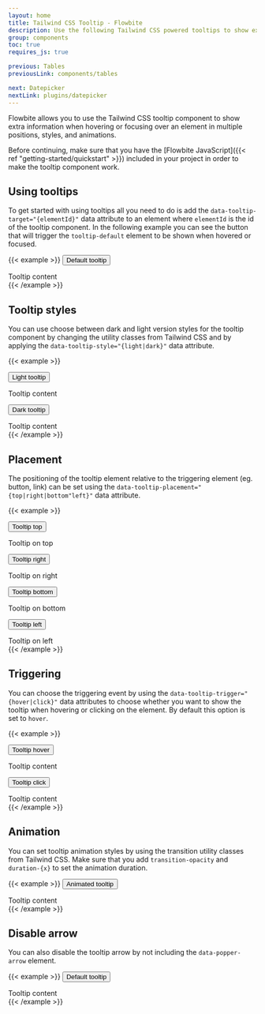 ```yaml
---
layout: home
title: Tailwind CSS Tooltip - Flowbite
description: Use the following Tailwind CSS powered tooltips to show extra content when hovering or focusing on an element
group: components
toc: true
requires_js: true

previous: Tables
previousLink: components/tables

next: Datepicker
nextLink: plugins/datepicker
---
```


Flowbite allows you to use the Tailwind CSS tooltip component to show extra information when hovering or focusing over an element in multiple positions, styles, and animations.

Before continuing, make sure that you have the [Flowbite JavaScript]({{< ref "getting-started/quickstart" >}}) included in your project in order to make the tooltip component work.

## Using tooltips

To get started with using tooltips all you need to do is add the `data-tooltip-target="{elementId}"` data attribute to an element where `elementId` is the id of the tooltip component. In the following example you can see the button that will trigger the `tooltip-default` element to be shown when hovered or focused.

{{< example >}}
<button data-tooltip-target="tooltip-default" type="button" class="text-white bg-blue-700 hover:bg-blue-800 focus:ring-4 focus:ring-blue-300 font-medium rounded-lg text-sm px-5 py-2.5 text-center">Default tooltip</button>
<div id="tooltip-default" role="tooltip" class="tooltip absolute z-10 inline-block bg-gray-900 font-medium shadow-sm text-white py-2 px-3 text-sm rounded-lg opacity-0 duration-300 transition-opacity invisible">
    Tooltip content
    <div class="tooltip-arrow" data-popper-arrow></div>
</div>
{{< /example >}}

## Tooltip styles

You can use choose between dark and light version styles for the tooltip component by changing the utility classes from Tailwind CSS and by applying the `data-tooltip-style="{light|dark}"` data attribute.

{{< example >}}
<!-- Light style tooltip -->
<button data-tooltip-target="tooltip-light" data-tooltip-style="light" type="button" class="text-white bg-blue-700 hover:bg-blue-800 focus:ring-4 focus:ring-blue-300 font-medium rounded-lg text-sm px-5 py-2.5 text-center">Light tooltip</button>
<div id="tooltip-light" role="tooltip" class="tooltip absolute z-10 inline-block bg-white font-medium shadow-sm text-gray-900 border border-gray-200 py-2 px-3 text-sm rounded-lg opacity-0 invisible">
    Tooltip content
    <div class="tooltip-arrow" data-popper-arrow></div>
</div>

<!-- Dark style tooltip -->
<button data-tooltip-target="tooltip-dark" type="button" class="text-white bg-blue-700 hover:bg-blue-800 focus:ring-4 focus:ring-blue-300 font-medium rounded-lg text-sm px-5 py-2.5 text-center">Dark tooltip</button>
<div id="tooltip-dark" role="tooltip" class="tooltip absolute z-10 inline-block bg-gray-900 font-medium shadow-sm text-white py-2 px-3 text-sm rounded-lg opacity-0 invisible">
    Tooltip content
    <div class="tooltip-arrow" data-popper-arrow></div>
</div>
{{< /example >}}

## Placement

The positioning of the tooltip element relative to the triggering element (eg. button, link) can be set using the `data-tooltip-placement="{top|right|bottom"left}"` data attribute.

{{< example >}}
<!-- Show tooltip on top -->
<button data-tooltip-target="tooltip-top" data-tooltip-placement="top" type="button" class="mb-2 md:mb-0 text-white bg-blue-700 hover:bg-blue-800 focus:ring-4 focus:ring-blue-300 font-medium rounded-lg text-sm px-5 py-2.5 text-center">Tooltip top</button>
<div id="tooltip-top" role="tooltip" class="tooltip absolute z-10 inline-block bg-gray-900 font-medium shadow-sm text-white py-2 px-3 text-sm rounded-lg opacity-0 invisible">
    Tooltip on top
    <div class="tooltip-arrow" data-popper-arrow></div>
</div>

<!-- Show tooltip on right -->
<button data-tooltip-target="tooltip-right" data-tooltip-placement="right" type="button" class="mb-2 md:mb-0 text-white bg-blue-700 hover:bg-blue-800 focus:ring-4 focus:ring-blue-300 font-medium rounded-lg text-sm px-5 py-2.5 text-center">Tooltip right</button>
<div id="tooltip-right" role="tooltip" class="tooltip absolute z-10 inline-block bg-gray-900 font-medium shadow-sm text-white py-2 px-3 text-sm rounded-lg opacity-0 invisible">
    Tooltip on right
    <div class="tooltip-arrow" data-popper-arrow></div>
</div>

<!-- Show tooltip on bottom -->
<button data-tooltip-target="tooltip-bottom" data-tooltip-placement="bottom" type="button" class="mb-2 md:mb-0 text-white bg-blue-700 hover:bg-blue-800 focus:ring-4 focus:ring-blue-300 font-medium rounded-lg text-sm px-5 py-2.5 text-center">Tooltip bottom</button>
<div id="tooltip-bottom" role="tooltip" class="tooltip absolute z-10 inline-block bg-gray-900 font-medium shadow-sm text-white py-2 px-3 text-sm rounded-lg opacity-0 invisible">
    Tooltip on bottom
    <div class="tooltip-arrow" data-popper-arrow></div>
</div>

<!-- Show tooltip on left -->
<button data-tooltip-target="tooltip-left" data-tooltip-placement="left" type="button" class="mb-2 md:mb-0 text-white bg-blue-700 hover:bg-blue-800 focus:ring-4 focus:ring-blue-300 font-medium rounded-lg text-sm px-5 py-2.5 text-center">Tooltip left</button>
<div id="tooltip-left" role="tooltip" class="tooltip absolute z-10 inline-block bg-gray-900 font-medium shadow-sm text-white py-2 px-3 text-sm rounded-lg opacity-0 invisible">
    Tooltip on left
    <div class="tooltip-arrow" data-popper-arrow></div>
</div>
{{< /example >}}

## Triggering

You can choose the triggering event by using the `data-tooltip-trigger="{hover|click}"` data attributes to choose whether you want to show the tooltip when hovering or clicking on the element. By default this option is set to `hover`.

{{< example >}}
<!-- Show tooltip on hover -->
<button data-tooltip-target="tooltip-hover" data-tooltip-trigger="hover" type="button" class="text-white bg-blue-700 hover:bg-blue-800 focus:ring-4 focus:ring-blue-300 font-medium rounded-lg text-sm px-5 py-2.5 text-center">Tooltip hover</button>
<div id="tooltip-hover" role="tooltip" class="tooltip absolute z-10 inline-block bg-gray-900 font-medium shadow-sm text-white py-2 px-3 text-sm rounded-lg opacity-0 invisible">
    Tooltip content
    <div class="tooltip-arrow" data-popper-arrow></div>
</div>

<!-- Show tooltip on click -->
<button data-tooltip-target="tooltip-click" data-tooltip-trigger="click" type="button" class="text-white bg-blue-700 hover:bg-blue-800 focus:ring-4 focus:ring-blue-300 font-medium rounded-lg text-sm px-5 py-2.5 text-center">Tooltip click</button>
<div id="tooltip-click" role="tooltip" class="tooltip absolute z-10 inline-block bg-gray-900 font-medium shadow-sm text-white py-2 px-3 text-sm rounded-lg opacity-0 invisible">
    Tooltip content
    <div class="tooltip-arrow" data-popper-arrow></div>
</div>
{{< /example >}}

## Animation

You can set tooltip animation styles by using the transition utility classes from Tailwind CSS. Make sure that you add `transition-opacity` and `duration-{x}` to set the animation duration.

{{< example >}}
<button data-tooltip-target="tooltip-animation" type="button" class="text-white bg-blue-700 hover:bg-blue-800 focus:ring-4 focus:ring-blue-300 font-medium rounded-lg text-sm px-5 py-2.5 text-center">Animated tooltip</button>
<div id="tooltip-animation" role="tooltip" class="tooltip absolute z-10 inline-block bg-gray-900 font-medium shadow-sm text-white py-2 px-3 text-sm rounded-lg opacity-0 duration-300 transition-opacity invisible">
    Tooltip content
    <div class="tooltip-arrow" data-popper-arrow></div>
</div>
{{< /example >}}

## Disable arrow

You can also disable the tooltip arrow by not including the `data-popper-arrow` element.

{{< example >}}
<button data-tooltip-target="tooltip-no-arrow" type="button" class="text-white bg-blue-700 hover:bg-blue-800 focus:ring-4 focus:ring-blue-300 font-medium rounded-lg text-sm px-5 py-2.5 text-center">Default tooltip</button>
<div id="tooltip-no-arrow" role="tooltip" class="tooltip absolute z-10 inline-block bg-gray-900 font-medium shadow-sm text-white py-2 px-3 text-sm rounded-lg opacity-0 invisible">
    Tooltip content
</div>
{{< /example >}}
